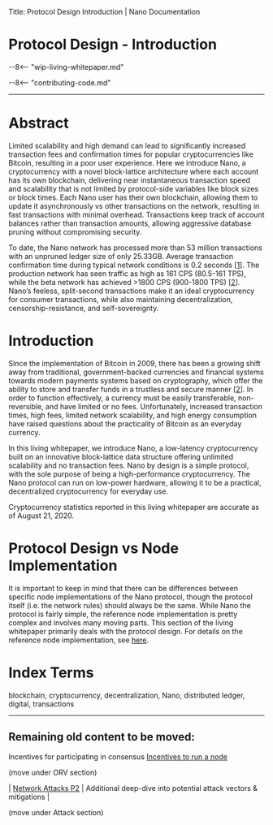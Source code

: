 Title: Protocol Design Introduction | Nano Documentation

# Protocol Design - Introduction

--8<-- "wip-living-whitepaper.md"

--8<-- "contributing-code.md"

---

# Abstract
Limited scalability and high demand can lead to significantly increased transaction fees and confirmation times for popular cryptocurrencies like Bitcoin, resulting in a poor user experience. Here we introduce Nano, a cryptocurrency with a novel block-lattice architecture where each account has its own blockchain, delivering near instantaneous transaction speed and scalability that is not limited by protocol-side variables like block sizes or block times. Each Nano user has their own blockchain, allowing them to update it asynchronously vs other transactions on the network, resulting in fast transactions with minimal overhead. Transactions keep track of account balances rather than transaction amounts, allowing aggressive database pruning without compromising security. 

To date, the Nano network has processed more than 53 million transactions with an unpruned ledger size of only 25.33GB. Average transaction confirmation time during typical network conditions is 0.2 seconds [[1](https://repnode.org/network/confirmation)]. The production network has seen traffic as high as 161 CPS (80.5-161 TPS), while the beta network has achieved >1800 CPS (900-1800 TPS) [[2](https://forum.nano.org/t/nano-stress-tests-measuring-bps-cps-tps-in-the-real-world/436)]. Nano’s feeless, split-second transactions make it an ideal cryptocurrency for consumer transactions, while also maintaining decentralization, censorship-resistance, and self-sovereignty.

# Introduction

Since the implementation of Bitcoin in 2009, there has been a growing shift away from traditional, government-backed currencies and financial systems towards modern payments systems based on cryptography, which offer the ability to store and transfer funds in a trustless and secure manner [[2](http://bitcoin.org/bitcoin.pdf)]. In order to function effectively, a currency must be easily transferable, non-reversible, and have limited or no fees. Unfortunately, increased transaction times, high fees, limited network scalability, and high energy consumption have raised questions about the practicality of Bitcoin as an everyday currency.   

In this living whitepaper, we introduce Nano, a low-latency cryptocurrency built on an innovative block-lattice data structure offering unlimited scalability and no transaction fees. Nano by design is a simple protocol, with the sole purpose of being a high-performance cryptocurrency. The Nano protocol can run on low-power hardware, allowing it to be a practical, decentralized cryptocurrency for everyday use.

Cryptocurrency statistics reported in this living whitepaper are accurate as of August 21, 2020.

# Protocol Design vs Node Implementation

It is important to keep in mind that there can be differences between specific node implementations of the Nano protocol, though the protocol itself (i.e. the network rules) should always be the same. While Nano the protocol is fairly simple, the reference node implementation is pretty complex and involves many moving parts. This section of the living whitepaper primarily deals with the protocol design. For details on the reference node implementation, see [here]().

# Index Terms
blockchain, cryptocurrency, decentralization, Nano, distributed ledger, digital, transactions

---

## Remaining old content to be moved:

Incentives for participating in consensus
[Incentives to run a node](https://medium.com/nanocurrency/the-incentives-to-run-a-node-ccc3510c2562)

(move under ORV section)

| [Network Attacks P2](https://github.com/georgehara/nano/wiki/unofficial) | Additional deep-dive into potential attack vectors & mitigations |

(move under Attack section)
